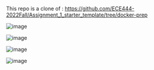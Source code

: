 This repo is a clone of : https://github.com/ECE444-2022Fall/Assignment_1_starter_template/tree/docker-prep

![image](https://user-images.githubusercontent.com/59759137/193479139-7b89eabd-731f-405b-a045-78262eac3c19.png)

![image](https://user-images.githubusercontent.com/59759137/193479732-bc9a36ce-0159-4a49-804b-b6f1c4f2e769.png)

![image](https://user-images.githubusercontent.com/59759137/193479891-d570f955-183c-45e9-9a35-b7c4520d0472.png)

![image](https://user-images.githubusercontent.com/59759137/193479919-f251e628-a99f-45e3-97ef-0a128adf0ca8.png)
